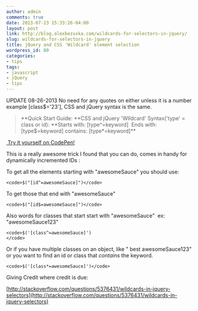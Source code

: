 ```yaml
---
author: admin
comments: true
date: 2013-07-23 15:33:26-04:00
layout: post
link: http://blog.alexbezuska.com/wildcards-for-selectors-in-jquery/
slug: wildcards-for-selectors-in-jquery
title: jQuery and CSS 'Wildcard' element selection
wordpress_id: 80
categories:
- tips
tags:
- javascript
- jQuery
- tips
---
```


UPDATE 08-26-2013
No need for any quotes on either unless it is a number example [class$='23'], CSS and jQuery syntax is the same.


<blockquote>**Quick Start Guide:
**CSS and jQuery 'WIldcard' Syntax('type' = class or id):
**Starts with: [type^=keyword]  Ends with: [type$=keyword] contains: [type*=keyword]**</blockquote>


[ Try it yourself on CodePen!](http://codepen.io/AlexBezuska/pen/EtDJe)

This is a really awesome trick I found that you can do, comes in handy for dynamically incremented IDs :

To get all the elements starting with "awesomeSauce" you should use:

    
    <code>$("[id^=awesomeSauce]")</code>


To get those that end with "awesomeSauce"

    
    <code>$("[id$=awesomeSauce]")</code>


Also words for classes that start start with "awesomeSauce"  ex: "awesomeSauce123"

    
    <code>$('[class^=awesomeSauce]')
    </code>


Or if you have multiple classes on an object, like " best awesomeSauce123" or you want to find an id or class that _contains_ the keyword.

    
    <code>$('[class*=awesomeSauce]')</code>


Giving Credit where credit is due:

[http://stackoverflow.com/questions/5376431/wildcards-in-jquery-selectors](http://stackoverflow.com/questions/5376431/wildcards-in-jquery-selectors)
